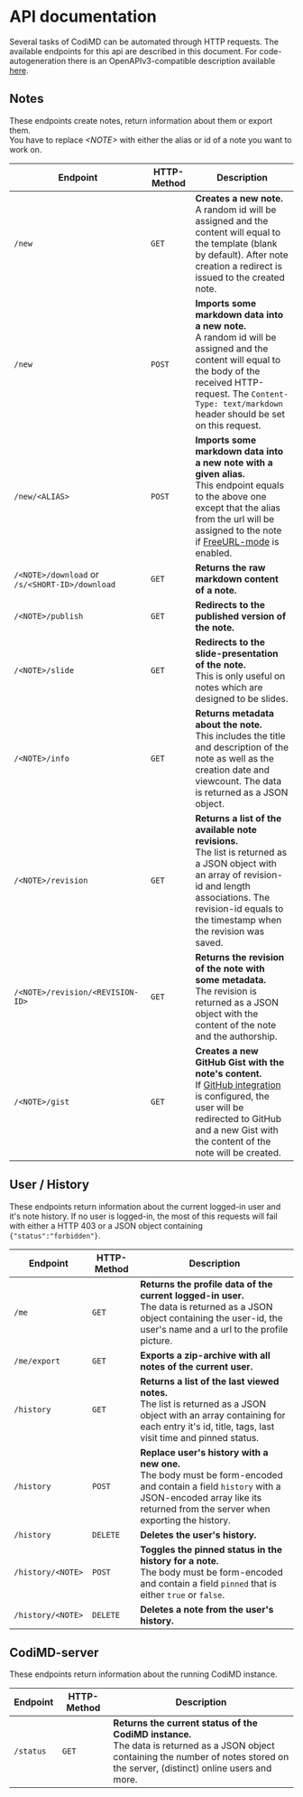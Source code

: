 # API documentation
Several tasks of CodiMD can be automated through HTTP requests.
The available endpoints for this api are described in this document.
For code-autogeneration there is an OpenAPIv3-compatible description available [here](openapi.yml).

## Notes
These endpoints create notes, return information about them or export them.  
You have to replace _\<NOTE\>_ with either the alias or id of a note you want to work on.

| Endpoint | HTTP-Method | Description |
|---|---|---|
| `/new` | `GET` | **Creates a new note.**<br>A random id will be assigned and the content will equal to the template (blank by default). After note creation a redirect is issued to the created note. |
| `/new` | `POST` | **Imports some markdown data into a new note.**<br>A random id will be assigned and the content will equal to the body of the received HTTP-request. The `Content-Type: text/markdown` header should be set on this request. |
| `/new/<ALIAS>` | `POST` | **Imports some markdown data into a new note with a given alias.**<br>This endpoint equals to the above one except that the alias from the url will be assigned to the note if [FreeURL-mode](../configuration-env-vars.md#users-and-privileges) is enabled. |
| `/<NOTE>/download` or `/s/<SHORT-ID>/download` | `GET` | **Returns the raw markdown content of a note.** |
| `/<NOTE>/publish` | `GET` | **Redirects to the published version of the note.** |
| `/<NOTE>/slide` | `GET` | **Redirects to the slide-presentation of the note.**<br>This is only useful on notes which are designed to be slides. |
| `/<NOTE>/info` | `GET` | **Returns metadata about the note.**<br>This includes the title and description of the note as well as the creation date and viewcount. The data is returned as a JSON object. |
| `/<NOTE>/revision` | `GET` | **Returns a list of the available note revisions.**<br>The list is returned as a JSON object with an array of revision-id and length associations. The revision-id equals to the timestamp when the revision was saved. |
| `/<NOTE>/revision/<REVISION-ID>` | `GET` | **Returns the revision of the note with some metadata.**<br>The revision is returned as a JSON object with the content of the note and the authorship. |
| `/<NOTE>/gist` | `GET` | **Creates a new GitHub Gist with the note's content.**<br>If [GitHub integration](../configuration-env-vars.md#github-login) is configured, the user will be redirected to GitHub and a new Gist with the content of the note will be created. |

## User / History
These endpoints return information about the current logged-in user and it's note history. If no user is logged-in, the most of this requests will fail with either a HTTP 403 or a JSON object containing `{"status":"forbidden"}`.

| Endpoint | HTTP-Method | Description |
|---|---|---|
| `/me` | `GET` | **Returns the profile data of the current logged-in user.**<br>The data is returned as a JSON object containing the user-id, the user's name and a url to the profile picture. |
| `/me/export` | `GET` | **Exports a zip-archive with all notes of the current user.** |
| `/history` | `GET` | **Returns a list of the last viewed notes.**<br>The list is returned as a JSON object with an array containing for each entry it's id, title, tags, last visit time and pinned status. |
| `/history` | `POST` | **Replace user's history with a new one.**<br>The body must be form-encoded and contain a field `history` with a JSON-encoded array like its returned from the server when exporting the history. |
| `/history` | `DELETE` | **Deletes the user's history.** |
| `/history/<NOTE>` | `POST` | **Toggles the pinned status in the history for a note.**<br>The body must be form-encoded and contain a field `pinned` that is either `true` or `false`.
| `/history/<NOTE>` | `DELETE` | **Deletes a note from the user's history.** |


## CodiMD-server
These endpoints return information about the running CodiMD instance.

| Endpoint | HTTP-Method | Description |
|---|---|---|
| `/status` | `GET` | **Returns the current status of the CodiMD instance.**<br>The data is returned as a JSON object containing the number of notes stored on the server, (distinct) online users and more. |
